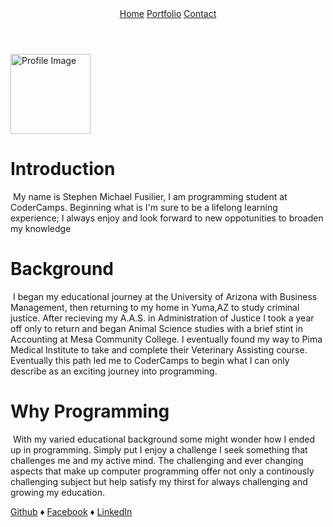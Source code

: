 <!DOCTYPE html>
<html>
  <head>
    <meta charset="utf-8">
    <title>Stephen Michael Fusilier|Home</title>
    <link rel="stylesheet" href="style.css">
  </head>
  <body>
  <header>
    <nav>
      <a href="index.html"> Home</a>
      <a href="portfolio.html">Portfolio</a>
      <a href="contact">Contact</a>
    </nav>
  </header>
  <img src="https://www.facebook.com/photo.php?fbid=4458560016590.jpg" alt="Profile Image" width="128" height="128">
      <br>
      <h1>Introduction</h1> 
      <p>&nbsp;My name is Stephen Michael Fusilier, I am programming student at CoderCamps. Beginning what is I'm sure to be a lifelong learning experience; I always enjoy and look forward to new oppotunities to broaden my knowledge</p>
      <h1>Background</h1>
      <p>&nbsp;I began my educational journey at the University of Arizona with Business Management, then returning to my home in Yuma,AZ to study criminal justice. After recieving my A.A.S. in Administration of Justice I took a year off only to return and began Animal Science studies with a brief stint in Accounting at Mesa Community College. I eventually found my way to Pima Medical Institute to take and complete their Veterinary Assisting course. Eventually this path led me to CoderCamps to begin what I can only describe as an exciting journey into programming.</p>
      <h1> Why Programming</h1>
      <p>&nbsp;With my varied educational background some might wonder how I ended up in programming. Simply put I enjoy a challenge I seek something that challenges me and my active mind. The challenging and ever changing aspects that make up computer programming offer not only a continously challenging subject but help satisfy my thirst for always challenging and growing my education.</p>
      <footer><a href="https://github.com/Lykaios13"> Github</a>
      &diams;
          <a href="https://www.facebook.com/Lykaios13"> Facebook</a>
          &diams;
          <a href="https://www.linkedin.com/in/stephen-michael-fusilier-32a5a4136/">LinkedIn</a>
      </footer>
    </body>
</html>
